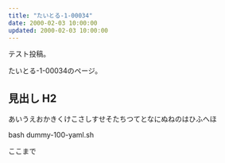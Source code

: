 ```yaml
---
title: "たいとる-1-00034"
date: 2000-02-03 10:00:00
updated: 2000-02-03 10:00:00
---
```


テスト投稿。

たいとる-1-00034のページ。


## 見出し H2

あいうえおかきくけこさしすせそたちつてとなにぬねのはひふへほ

bash dummy-100-yaml.sh


ここまで
